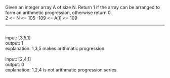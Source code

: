 Given an integer array A of size N. Return 1 if the array can be arranged to form an arithmetic progression, otherwise return 0.
<br>
2 <= N <= 105
-109 <= A[i] <= 109
<br>
<hr>
<br>
input: [3,5,1]<br>
output: 1<br>
explanation: 1,3,5 makes arithmatic progression.<br>
<br>
input: [2,4,1]<br>
output: 0<br>
explanation: 1,2,4 is not arithmatic progression series.<br>
